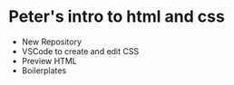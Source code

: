 # Peter's intro to html and css

- New Repository
- VSCode to create and edit CSS
- Preview HTML 
- Boilerplates
